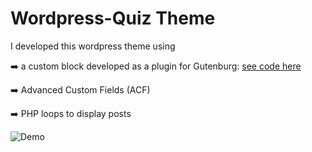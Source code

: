 # Wordpress-Quiz Theme

I developed this wordpress theme using

:arrow_right: a custom block developed as a plugin for Gutenburg: [see code here](https://github.com/Adstrat/wordpress-quiz-plugin)

:arrow_right: Advanced Custom Fields (ACF)

:arrow_right: PHP loops to display posts

![Demo](assets/germanquiz.gif)
